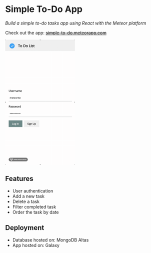 # Simple To-Do App
_Build a simple to-do tasks app using React with the Meteor platform_

Check out the app: ~~[simple-to-do.meteorapp.com](https://simple-to-do.meteorapp.com)~~

<img src="demo.gif" height="400px">

## Features
- User authentication
- Add a new task
- Delete a task
- Filter completed task
- Order the task by date

## Deployment
- Database hosted on: MongoDB Altas
- App hosted on: Galaxy
